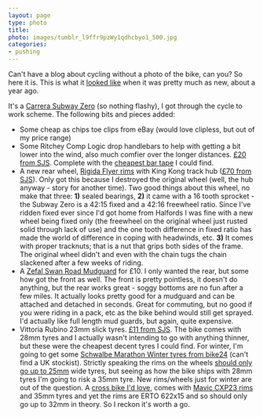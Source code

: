 ```yaml
---
layout: page
type: photo
title: 
photo: images/tumblr_l9ffr9pzWy1qdhcbyo1_500.jpg
categories: 
- pushing
---
```

Can't have a blog about cycling without a photo of the bike, can you? So here it is. This is what it [looked like](http://www.flickr.com/photos/i-5-m/4011639393/) when it was pretty much as new, about a year ago.

It's a [Carrera Subway Zero](http://www.halfords.com/webapp/wcs/stores/servlet/product_storeId_10001_catalogId_10151_productId_551267_langId_-1_categoryId_165534) (so nothing flashy), I got through the cycle to work scheme. The following bits and pieces added:

* Some cheap as chips toe clips from eBay (would love clipless, but out of my price range)
* Some Ritchey Comp Logic drop handlebars to help with getting a bit lower into the wind, also much comfier over the longer distances. [£20 from SJS](http://www.sjscycles.co.uk/ritchey-ritchey-comp-logic-anatomic-drop-handlebars-318mm-clamp-prod15734/). Complete with the [cheapest bar tape](http://www.sjscycles.co.uk/velox-cotton-cloth-adhesive-handlebar-tape-black-prod12629/) I could find. 
* A new rear wheel, [Rigida Flyer rims](http://www.rigida.com/en/products/road/rims-4/flyer) with  King Kong track hub ([£70 from SJS](http://www.sjscycles.co.uk/wheel-rear-fixed-free-king-kong-219r-rear-track-hub-and-silver-rigida-rim-prod20925/)). Only got this because I destroyed the original wheel (well, the hub anyway - story for another time). Two good things about this wheel, no make that three: **1)** sealed bearings, **2)** it came with a 16 tooth sprocket - the Subway Zero is a 42:15 fixed and a 42:16 freewheel ratio. Since I've ridden fixed ever since I'd got home from Halfords I was fine with a new wheel being fixed only (the freewheel on the original wheel just rusted solid through lack of use) and the one tooth difference in fixed ratio has made the world of difference in coping with headwinds, etc. **3)** It comes with proper tracknuts; that is a nut that grips both sides of the frame. The original wheel didn't and even with the chain tugs the chain slackened after a few weeks of riding.
* A [Zefal Swan Road Mudguard](http://www.sjscycles.co.uk/zefal-zefal-swan-road-rear-mudguard-prod20592/) for £10. I only wanted the rear, but some how got the front as well. The front is pretty pointless, it doesn't do anything, but the rear works great - soggy bottoms are no fun after a few miles. It actually looks pretty good for a mudguard and can be attached and detached in seconds. Great for commuting, but no good if you were riding in a pack, etc as the bike behind would still get sprayed. I'd actually like full length mud guards, but again, quite expensive. 
* Vittoria Rubino 23mm slick tyres. [£11 from SJS](http://www.sjscycles.co.uk/vittoria-vittoria-rubino-slick-rigid-tyre-anthracite-700-x-23-(23-622)-prod18668/). The bike comes with 28mm tyres and I actually wasn't intending to go with anything thinner, but these were the cheapest decent tyres I could find. For winter, I'm going to get some [Schwalbe Marathon Winter tyres from bike24](http://www.bike24.com/1.php?content=8;navigation=1;menu=1000,2,103,104;product=7243) (can't find a UK stockist). Strictly speaking the rims on the wheels [should only go up to 25mm](http://www.sheldonbrown.com/tire_sizing.html#width) wide tyres, but seeing as how the bike ships with 28mm tyres I'm going to risk a 35mm tyre. New rims/wheels just for winter are out of the question. A [cross bike I'd love](http://www.boardmanbikes.com/cx/CX_Pro.html), comes with [Mavic CXP23 rims](http://bike.com/mavic-cxp-23-black-32-holes-mavic-bike-rims) and 35mm tyres and yet the rims are ERTO 622x15 and so should only go up to 32mm in theory. So I reckon it's worth a go.
